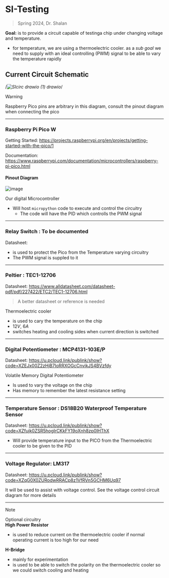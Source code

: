 # SI-Testing

> Spring 2024, Dr. Shalan

**Goal:** is to provide a circuit capable of testinga chip under changing voltage and temperature. 
- for temperature, we are using a thermoelectric cooler. as a *sub goal* we need to supply with an ideal controlling (PWM) signal to be able to vary the temperature rapidly

## Current Circuit Schematic

/*![SIcirc drawio (1) drawio](https://github.com/AUC-Hardware/SI-Testing/assets/96356943/2838022a-a774-4877-bd7d-3ab0b5a9d476)*/

>[!WARNING]
>
> Raspberry Pico pins are arbitrary in this diagram, consult the pinout diagram when connecting the pico

---

### Raspberry Pi Pico W

Getting Started: https://projects.raspberrypi.org/en/projects/getting-started-with-the-pico/1

Documentation: https://www.raspberrypi.com/documentation/microcontrollers/raspberry-pi-pico.html

#### Pinout Diagram
![image](https://github.com/AUC-Hardware/SI-Testing/assets/96356943/914f1f24-ece7-4f83-a233-6fb2200a05f4)

Our digital Microcontroller
- Will host ``micropython`` code to execute and control the circuitry
  - The code will have the PID which controlls the PWM signal 

---
### Relay Switch : To be documented

Datasheet:

- is used to protect the Pico from the Temperature varying circuitry
- The PWM signal is suppled to it

---
### Peltier : TEC1-12706

Datasheet: https://www.alldatasheet.com/datasheet-pdf/pdf/227422/ETC2/TEC1-12706.html
> A better datasheet or reference is needed

Thermoelectric cooler
- is used to cary the temperature on the chip
- $12V$, $6A$
- switches heating and cooling sides when current direction is switched 

---
### Digital Potentiometer : MCP4131-103E/P

Datasheet: https://u.pcloud.link/publink/show?code=XZEJx00Z2zHjB7IoRRXOGcCnvikJS4BVzfdy

Volatile Memory Digital Potentiometer
- Is used to vary the voltage on the chip
- Has memory to remember the latest resistance setting

---
### Temperature Sensor : DS18B20 Waterproof Temperature Sensor

Datasheet: https://u.pcloud.link/publink/show?code=XZfujk0ZSR5hogIrCKkFY19oXnh8zp0lHThX

- Will provide temperature input to the PICO from the Thermoelectric cooler to be given to the PID

---
### Voltage Regulator: LM317

Datasheet: https://u.pcloud.link/publink/show?code=XZqG0X0ZURodwRRACp8z1VfRVn5GCHM6Uq97

It will be used to assist with voltage control. See the voltage control circuit diagram for more details

---

>[!NOTE] 
>
> Optional circuitry \
> **High Power Resistor**
> - is used to reduce current on the thermoelectric cooler if normal operating current is too high for our need 
> 
> **H-Bridge** 
> - mainly for experimentation 
> - is used to be able to switch the polarity on the thermoelectric cooler so we could switch cooling and heating 
